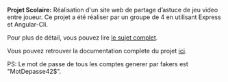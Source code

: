 **Projet Scolaire:** Réalisation d'un site web de partage d’astuce de jeu video entre joueur. Ce projet a été réaliser par un groupe de 4 en utilisant Express et Angular-Cli.     

Pour plus de détail, vous pouvez lire [le sujet complet](./express-js-tips-sharing/annexe/Projet2.pdf).

Vous pouvez retrouver la documentation complete du projet [ici](/documentation/).

PS: Le mot de passe de tous les comptes generer par fakers est "MotDepasse42$".